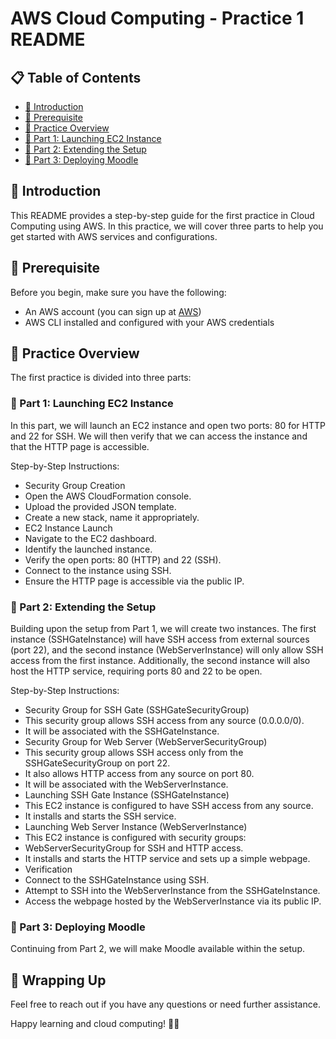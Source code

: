 # AWS Cloud Computing - Practice 1 README

## 📋 Table of Contents
- [📖 Introduction](#introduction)
- [🚀 Prerequisite](#prerequisite)
- [🌟 Practice Overview](#practice-overview)
- [🚀 Part 1: Launching EC2 Instance](#part-1-launching-ec2-instance)
- [🚧 Part 2: Extending the Setup](#part-2-extending-the-setup)
- [🚢 Part 3: Deploying Moodle](#part-3-deploying-moodle)

## 📖 Introduction
This README provides a step-by-step guide for the first practice in Cloud Computing using AWS. In this practice, we will cover three parts to help you get started with AWS services and configurations.

## 🚀 Prerequisite
Before you begin, make sure you have the following:
- An AWS account (you can sign up at [AWS](https://aws.amazon.com/))
- AWS CLI installed and configured with your AWS credentials

## 🌟 Practice Overview
The first practice is divided into three parts:

### 🚀 Part 1: Launching EC2 Instance

In this part, we will launch an EC2 instance and open two ports: 80 for HTTP and 22 for SSH. We will then verify that we can access the instance and that the HTTP page is accessible.

Step-by-Step Instructions:
- Security Group Creation
- Open the AWS CloudFormation console.
- Upload the provided JSON template.
- Create a new stack, name it appropriately.
- EC2 Instance Launch
- Navigate to the EC2 dashboard.
- Identify the launched instance.
- Verify the open ports: 80 (HTTP) and 22 (SSH).
- Connect to the instance using SSH.
- Ensure the HTTP page is accessible via the public IP.

### 🚧 Part 2: Extending the Setup
Building upon the setup from Part 1, we will create two instances. The first instance (SSHGateInstance) will have SSH access from external sources (port 22), and the second instance (WebServerInstance) will only allow SSH access from the first instance. Additionally, the second instance will also host the HTTP service, requiring ports 80 and 22 to be open.

Step-by-Step Instructions:
- Security Group for SSH Gate (SSHGateSecurityGroup)
- This security group allows SSH access from any source (0.0.0.0/0).
- It will be associated with the SSHGateInstance.
- Security Group for Web Server (WebServerSecurityGroup)
- This security group allows SSH access only from the SSHGateSecurityGroup on port 22.
- It also allows HTTP access from any source on port 80.
- It will be associated with the WebServerInstance.
- Launching SSH Gate Instance (SSHGateInstance)
- This EC2 instance is configured to have SSH access from any source.
- It installs and starts the SSH service.
- Launching Web Server Instance (WebServerInstance)
- This EC2 instance is configured with security groups:
- WebServerSecurityGroup for SSH and HTTP access.
- It installs and starts the HTTP service and sets up a simple webpage.
- Verification
- Connect to the SSHGateInstance using SSH.
- Attempt to SSH into the WebServerInstance from the SSHGateInstance.
- Access the webpage hosted by the WebServerInstance via its public IP.

### 🚢 Part 3: Deploying Moodle
Continuing from Part 2, we will make Moodle available within the setup. 

## 🌝 Wrapping Up

Feel free to reach out if you have any questions or need further assistance.

Happy learning and cloud computing! 🌟🚀
